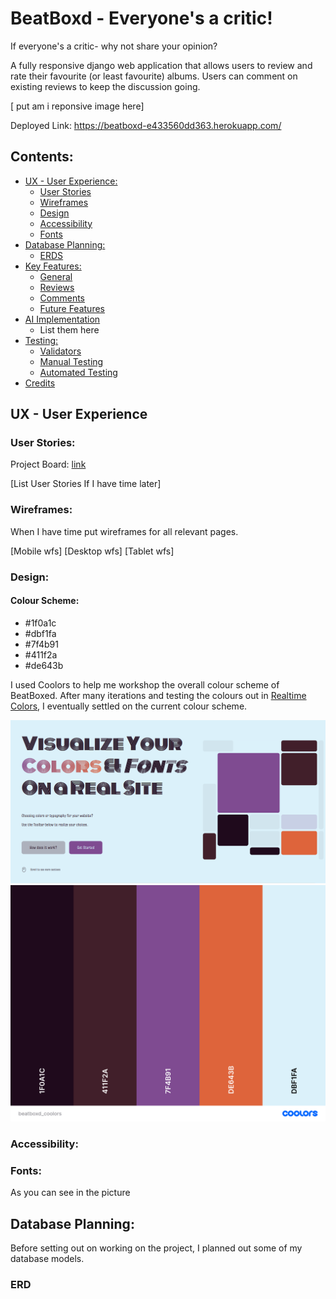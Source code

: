 # BeatBoxd - Everyone's a critic!
If everyone's a critic-  why not share your opinion?

A fully responsive django web application that allows users to review and rate their favourite (or least favourite) albums. Users can comment on existing reviews to keep the discussion going. 

[ put am i reponsive image here]

Deployed Link: https://beatboxd-e433560dd363.herokuapp.com/

## Contents:
- [UX - User Experience:](#ux---user-experience)
    - [User Stories](#user-stories)
    - [Wireframes](#wireframes)
    - [Design](#design)
    - [Accessibility](#accessibility)
    - [Fonts](#fonts)
- [Database Planning:](#database)
    - [ERDS](#erd)
- [Key Features:](#key-features)
    - [General]()
    - [Reviews]()
    - [Comments]()
    - [Future Features]()
- [AI Implementation]()
    - List them here
- [Testing:]()
    - [Validators]()
    - [Manual Testing]()
    - [Automated Testing]()
- [Credits]()


## UX - User Experience

### User Stories:
Project Board: [link](https://github.com/users/aminoacid-01/projects/4)


[List User Stories If I have time later]

### Wireframes:
When I have time put wireframes for all relevant pages.

[Mobile wfs]
[Desktop wfs]
[Tablet wfs]

### Design:



#### Colour Scheme:

- #1f0a1c
- #dbf1fa
- #7f4b91
- #411f2a
- #de643b

I used Coolors to help me workshop the overall colour scheme of BeatBoxed. After many iterations and testing the colours out in [Realtime Colors](https://www.realtimecolors.com/?colors=1f0a1c-dbf1fa-7f4b91-411f2a-de643b&fonts=Monoton-Truculenta), I eventually settled on the current colour scheme.

![rt_colors](docs/design/rt_colors.png)
![coolors](docs/design/beatboxd_coolors.png)


### Accessibility:


### Fonts:
As you can see in the picture

## Database Planning:
Before setting out on working on the project, I planned out some of my database models. 

### ERD







